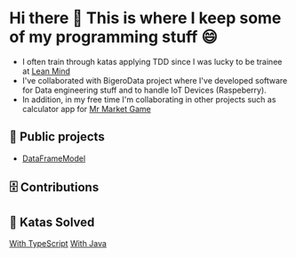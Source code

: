 # Hi there 👋 This is where I keep some of my programming stuff 😄

- I often train through katas applying TDD since I was lucky to be trainee at [Lean Mind](https://leanmind.es/es/)
- I've collaborated with BigeroData project where I've developed software for Data engineering stuff and to handle IoT Devices (Raspeberry).
- In addition, in my free time I'm collaborating in other projects such as calculator app for [Mr Market Game](https://crowdfunding.boxlab.es/mr-market-game/3092)

## 🔨 Public projects
* [DataFrameModel](https://github.com/Marius9595/DataFrameModel)
## 🗄️ Contributions
## 🥋 Katas Solved
[With TypeScript](https://github.com/Marius9595/Marius9595/blob/main/Katas%20with%20TypeScript.md)
[With Java](https://github.com/Marius9595/Marius9595/blob/main/Katas%20with%20Java.md)
<!--
**Marius9595/Marius9595** is a ✨ _special_ ✨ repository because its `README.md` (this file) appears on your GitHub profile.

Here are some ideas to get you started:

- 🔭 I’m currently working on ...
- 🌱 I’m currently learning ...
- 👯 I’m looking to collaborate on ...
- 🤔 I’m looking for help with ...
- 💬 Ask me about ...
- 📫 How to reach me: ...
- 😄 Pronouns: ...
- ⚡ Fun fact: ...
-->
